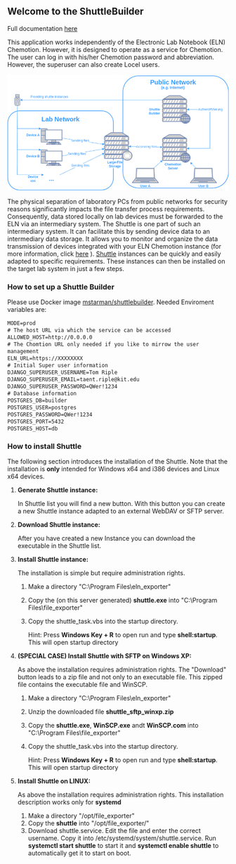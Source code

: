 Welcome to the ShuttleBuilder
-----------------------------

Full documentation [here](https://chemotion.net/docs/eln/devices/configurations/data_transfer)

This application works independently of the Electronic Lab Notebook (ELN) Chemotion. However, it is designed to operate as a service for Chemotion. The user can log in with his/her Chemotion password and abbreviation. However, the superuser can also create Locel users.

![Diagram: Networg description](https://github.com/ComPlat/shuttlebuilder/blob/master/Assets/static/img/shuttle_builder.drawio.png)

The physical separation of laboratory PCs from public networks for security reasons significantly
impacts the file transfer process requirements. Consequently, data stored locally 
on lab devices must be forwarded to the ELN via an intermediary system. The Shuttle 
is one part of such an intermediary system. It can facilitate this by sending device data 
to an intermediary data storage. It allows you to monitor and organize the data transmission of 
devices integrated with your ELN Chemotion instance (for more information, click [here](https://chemotion.net/docs/eln/devices/configurations/data_transfer) ). [Shuttle](https://github.com/ComPlat/shuttle) 
instances can be quickly and easily adapted to specific requirements. These instances can then be installed on the target lab system in just a few steps.

### How to set up a Shuttle Builder

Please use Docker image [mstarman/shuttlebuilder](https://hub.docker.com/r/mstarman/shuttlebuilder). Needed Enviroment variables are:

```
MODE=prod
# The host URL via which the service can be accessed 
ALLOWED_HOST=http://0.0.0.0
# The Chomtion URL only needed if you like to mirrow the user management
ELN_URL=https://XXXXXXXX
# Initial Super user information
DJANGO_SUPERUSER_USERNAME=Tom Riple
DJANGO_SUPERUSER_EMAIL=taent.riple@kit.edu
DJANGO_SUPERUSER_PASSWORD=QWer!1234
# Database information
POSTGRES_DB=builder
POSTGRES_USER=postgres
POSTGRES_PASSWORD=QWer!1234        
POSTGRES_PORT=5432
POSTGRES_HOST=db
```

### How to install Shuttle

The following section introduces the installation of the Shuttle. Note that the installation is **only** intended for Windows x64 and i386 devices and Linux x64 devices.

1.  **Generate Shuttle instance:**

    In Shuttle list you will find a new button. With this button you can create a new Shuttle instance adapted to an external WebDAV or SFTP server.

2.  **Download Shuttle instance:**

    After you have created a new Instance you can download the executable in the Shuttle list.

3.  **Install Shuttle instance:**

    The installation is simple but require administration rights.

    1.  Make a directory "C:\\Program Files\\eln\_exporter"
    2.  Copy the (on this server generated) **shuttle.exe** into "C:\\Program Files\\file\_exporter"
    3.  Copy the shuttle\_task.vbs into the startup directory.

        Hint: Press **Windows Key + R** to open run and type **shell:startup**. This will open startup directory

4.  **(SPECIAL CASE) Install Shuttle with SFTP on Windows XP:**

    As above the installation requires administration rights. The "Download" button leads to a zip file and not only to an executable file. This zipped file contains the executable file and WinSCP.

    1.  Make a directory "C:\\Program Files\\eln\_exporter"
    2.  Unzip the downloaded file **shuttle\_sftp\_winxp.zip**
    3.  Copy the **shuttle.exe**, **WinSCP.exe** andt **WinSCP.com** into "C:\\Program Files\\file\_exporter"
    4.  Copy the shuttle\_task.vbs into the startup directory.

        Hint: Press **Windows Key + R** to open run and type **shell:startup**. This will open startup directory

5.  **Install Shuttle on LINUX:**

    As above the installation requires administration rights. This installation description works only for **systemd**

    1.  Make a directory "/opt/file\_exporter"
    2.  Copy the **shuttle** into "/opt/file\_exporter/"
    3.  Download shuttle.service. Edit the file and enter the correct username. Copy it into /etc/systemd/system/shuttle.service. Run **systemctl start shuttle** to start it and **systemctl enable shuttle** to automatically get it to start on boot.
